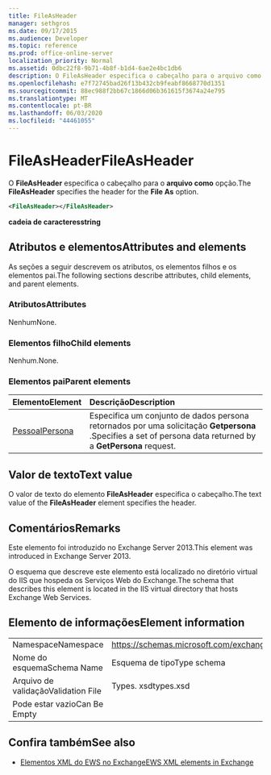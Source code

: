 ```yaml
---
title: FileAsHeader
manager: sethgros
ms.date: 09/17/2015
ms.audience: Developer
ms.topic: reference
ms.prod: office-online-server
localization_priority: Normal
ms.assetid: 0dbc22f8-9b71-4b8f-b1d4-6ae2e4bc1db6
description: O FileAsHeader especifica o cabeçalho para o arquivo como opção.
ms.openlocfilehash: e7f72745bad26f13b432cb9feabf8668770d1351
ms.sourcegitcommit: 88ec988f2bb67c1866d06b361615f3674a24e795
ms.translationtype: MT
ms.contentlocale: pt-BR
ms.lasthandoff: 06/03/2020
ms.locfileid: "44461055"
---
```

# <a name="fileasheader"></a><span data-ttu-id="93103-103">FileAsHeader</span><span class="sxs-lookup"><span data-stu-id="93103-103">FileAsHeader</span></span>

<span data-ttu-id="93103-104">O **FileAsHeader** especifica o cabeçalho para o **arquivo como** opção.</span><span class="sxs-lookup"><span data-stu-id="93103-104">The **FileAsHeader** specifies the header for the **File As** option.</span></span> 
  
```XML
<FileAsHeader></FileAsHeader>
```

 <span data-ttu-id="93103-105">**cadeia de caracteres**</span><span class="sxs-lookup"><span data-stu-id="93103-105">**string**</span></span>
## <a name="attributes-and-elements"></a><span data-ttu-id="93103-106">Atributos e elementos</span><span class="sxs-lookup"><span data-stu-id="93103-106">Attributes and elements</span></span>

<span data-ttu-id="93103-107">As seções a seguir descrevem os atributos, os elementos filhos e os elementos pai.</span><span class="sxs-lookup"><span data-stu-id="93103-107">The following sections describe attributes, child elements, and parent elements.</span></span>
  
### <a name="attributes"></a><span data-ttu-id="93103-108">Atributos</span><span class="sxs-lookup"><span data-stu-id="93103-108">Attributes</span></span>

<span data-ttu-id="93103-109">Nenhum</span><span class="sxs-lookup"><span data-stu-id="93103-109">None.</span></span>
  
### <a name="child-elements"></a><span data-ttu-id="93103-110">Elementos filho</span><span class="sxs-lookup"><span data-stu-id="93103-110">Child elements</span></span>

<span data-ttu-id="93103-111">Nenhum.</span><span class="sxs-lookup"><span data-stu-id="93103-111">None.</span></span>
  
### <a name="parent-elements"></a><span data-ttu-id="93103-112">Elementos pai</span><span class="sxs-lookup"><span data-stu-id="93103-112">Parent elements</span></span>

|<span data-ttu-id="93103-113">**Elemento**</span><span class="sxs-lookup"><span data-stu-id="93103-113">**Element**</span></span>|<span data-ttu-id="93103-114">**Descrição**</span><span class="sxs-lookup"><span data-stu-id="93103-114">**Description**</span></span>|
|:-----|:-----|
|[<span data-ttu-id="93103-115">Pessoal</span><span class="sxs-lookup"><span data-stu-id="93103-115">Persona</span></span>](persona.md) <br/> |<span data-ttu-id="93103-116">Especifica um conjunto de dados persona retornados por uma solicitação **Getpersona** .</span><span class="sxs-lookup"><span data-stu-id="93103-116">Specifies a set of persona data returned by a **GetPersona** request.</span></span>  <br/> |
   
## <a name="text-value"></a><span data-ttu-id="93103-117">Valor de texto</span><span class="sxs-lookup"><span data-stu-id="93103-117">Text value</span></span>

<span data-ttu-id="93103-118">O valor de texto do elemento **FileAsHeader** especifica o cabeçalho.</span><span class="sxs-lookup"><span data-stu-id="93103-118">The text value of the **FileAsHeader** element specifies the header.</span></span> 
  
## <a name="remarks"></a><span data-ttu-id="93103-119">Comentários</span><span class="sxs-lookup"><span data-stu-id="93103-119">Remarks</span></span>

<span data-ttu-id="93103-120">Este elemento foi introduzido no Exchange Server 2013.</span><span class="sxs-lookup"><span data-stu-id="93103-120">This element was introduced in Exchange Server 2013.</span></span>
  
<span data-ttu-id="93103-121">O esquema que descreve este elemento está localizado no diretório virtual do IIS que hospeda os Serviços Web do Exchange.</span><span class="sxs-lookup"><span data-stu-id="93103-121">The schema that describes this element is located in the IIS virtual directory that hosts Exchange Web Services.</span></span>
  
## <a name="element-information"></a><span data-ttu-id="93103-122">Elemento de informações</span><span class="sxs-lookup"><span data-stu-id="93103-122">Element information</span></span>

|||
|:-----|:-----|
|<span data-ttu-id="93103-123">Namespace</span><span class="sxs-lookup"><span data-stu-id="93103-123">Namespace</span></span>  <br/> |https://schemas.microsoft.com/exchange/services/2006/types  <br/> |
|<span data-ttu-id="93103-124">Nome do esquema</span><span class="sxs-lookup"><span data-stu-id="93103-124">Schema Name</span></span>  <br/> |<span data-ttu-id="93103-125">Esquema de tipo</span><span class="sxs-lookup"><span data-stu-id="93103-125">Type schema</span></span>  <br/> |
|<span data-ttu-id="93103-126">Arquivo de validação</span><span class="sxs-lookup"><span data-stu-id="93103-126">Validation File</span></span>  <br/> |<span data-ttu-id="93103-127">Types. xsd</span><span class="sxs-lookup"><span data-stu-id="93103-127">types.xsd</span></span>  <br/> |
|<span data-ttu-id="93103-128">Pode estar vazio</span><span class="sxs-lookup"><span data-stu-id="93103-128">Can Be Empty</span></span>  <br/> ||
   
## <a name="see-also"></a><span data-ttu-id="93103-129">Confira também</span><span class="sxs-lookup"><span data-stu-id="93103-129">See also</span></span>



- [<span data-ttu-id="93103-130">Elementos XML do EWS no Exchange</span><span class="sxs-lookup"><span data-stu-id="93103-130">EWS XML elements in Exchange</span></span>](ews-xml-elements-in-exchange.md)

